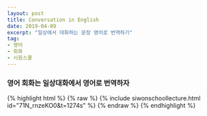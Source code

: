 ```yaml
---
layout: post
title: Conversation in English
date: 2019-04-09
excerpt: "일상에서 대화하는 문장 영어로 번역하기"
tag: 
- 영어
- 회화
- 시원스쿨 
---
```



### 영어 회화는 일상대화에서 영어로 번역하자 
{% highlight html %} {% raw %}
{% include siwonschoollecture.html id="71N_rnzeKO0&t=1274s" %}
{% endraw %} {% endhighlight %}

